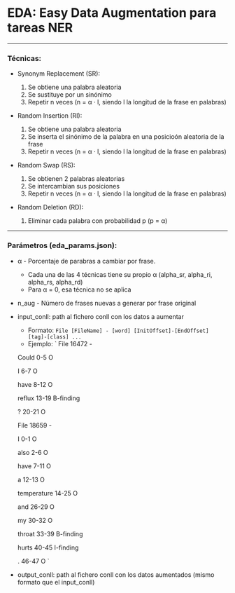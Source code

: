 # EDA: Easy Data Augmentation para tareas NER

***

### Técnicas:

* Synonym Replacement (SR):
  1. Se obtiene una palabra aleatoria
  2. Se sustituye por un sinónimo
  3. Repetir n veces (n = α · l, siendo l la longitud de la frase en palabras)


* Random Insertion (RI):
  1. Se obtiene una palabra aleatoria
  2. Se inserta el sinónimo de la palabra en una posicioón aleatoria de la frase
  3. Repetir n veces (n = α · l, siendo l la longitud de la frase en palabras)

* Random Swap (RS):
  1. Se obtienen 2 palabras aleatorias
  2. Se intercambian sus posiciones
  3. Repetir n veces (n = α · l, siendo l la longitud de la frase en palabras)

* Random Deletion (RD):
  1. Eliminar cada palabra con probabilidad p (p = α)

---

### Parámetros (eda_params.json):

* α - Porcentaje de parabras a cambiar por frase.
  * Cada una de las 4 técnicas tiene su propio α (alpha_sr, alpha_ri, alpha_rs, alpha_rd)
  * Para α = 0, esa técnica no se aplica
* n_aug - Número de frases nuevas a generar por frase original
* input_conll: path al fichero conll con los datos a aumentar
  - Formato:
    `
    File [FileName] -
    [word] [InitOffset]-[EndOffset] [tag]-[class]
    ...
    `
   - Ejemplo:
    `
    File 16472 -
    
    Could 0-5 O
    
    I 6-7 O
    
    have 8-12 O
    
    reflux 13-19 B-finding
    
    ? 20-21 O
    
    
    File 18659 -
    
    I 0-1 O
    
    also 2-6 O
    
    have 7-11 O
    
    a 12-13 O
    
    temperature 14-25 O
    
    and 26-29 O
    
    my 30-32 O
    
    throat 33-39 B-finding
    
    hurts 40-45 I-finding
    
    . 46-47 O
    `
* output_conll: path al fichero conll con los datos aumentados (mismo formato que el input_conll)

 
